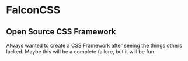 # FalconCSS

## Open Source CSS Framework

Always wanted to create a CSS Framework after seeing the things others lacked. 
Maybe this will be a complete failure, but it will be fun.
